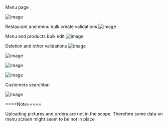 Menu page

![image](https://github.com/ivansifner1996/RestaurantAppASP.NET/assets/54687506/2415410f-8052-4c11-b7b3-bfe9180cce0c)



Restaurant and menu bulk create validations
![image](https://github.com/ivansifner1996/RestaurantAppASP.NET/assets/54687506/2431acc9-7faa-4c04-ac53-7d2ae55a7a82)


Menu and products bulk edit
![image](https://github.com/ivansifner1996/RestaurantAppASP.NET/assets/54687506/b36cf406-c3e3-461e-9b2e-2bb3e57c9605)


Deletion and other validations
![image](https://github.com/ivansifner1996/RestaurantAppASP.NET/assets/54687506/29fdfb27-25ff-4934-8171-cbaf9b1b28ee)

![image](https://github.com/ivansifner1996/RestaurantAppASP.NET/assets/54687506/57be911b-8518-4262-b35e-5cb7f4512f60)

![image](https://github.com/ivansifner1996/RestaurantAppASP.NET/assets/54687506/e6061746-047a-4bc4-bc49-feb3ed4a1727)

![image](https://github.com/ivansifner1996/RestaurantAppASP.NET/assets/54687506/2b45291a-469a-49b1-90d1-2a6c5f616d89)


Customers searchbar

![image](https://github.com/ivansifner1996/RestaurantAppASP.NET/assets/54687506/ebede224-ae7c-4b03-897b-7988b4752c51)


====Note=====

Uploading pictures and orders are not in the scope.
Therefore some data on menu screen might seem to be not in place
